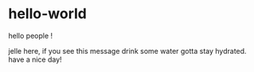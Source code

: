 # hello-world

hello people !

jelle here, if you see this message drink some water gotta stay hydrated.
have a nice day!
